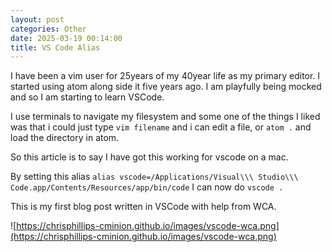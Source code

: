 ```yaml
---
layout: post
categories: Other
date: 2025-03-19 00:14:00
title: VS Code Alias
---
```


I have been a vim user for 25years of my 40year life as my primary editor. I started using atom along side it five years ago. I am playfully being mocked and so I am starting to learn VSCode.

I use terminals to navigate my filesystem and some one of the things I liked was that i could just type `vim filename` and i can edit a file, or `atom .` and load the directory in atom. 

So this article is to say I have got this working for vscode on a mac.

By setting this alias  `alias vscode=/Applications/Visual\\\ Studio\\\ Code.app/Contents/Resources/app/bin/code`  I can now do `vscode .`

This is my first blog post written in VSCode with help from WCA.

![https://chrisphillips-cminion.github.io/images/vscode-wca.png](https://chrisphillips-cminion.github.io/images/vscode-wca.png)
<!--more-->

